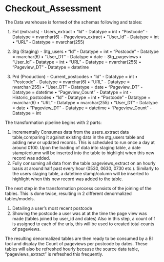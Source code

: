 # Checkout_Assessment

The Data warehouse is formed of the schemas following and tables:

1. Ext (extracts)
  ⁃ Users_extract
    • “Id” - Datatype = int
    • “Postcode” - Datatype = nvarchar(6)
  ⁃ Pageviews_extract
    • “User_Id” - Datatype = int
    • “URL” - Datatype = nvarchar(255)

2. Stg (Staging)
  ⁃ Stg_users
    • “Id” - Datatype = int
    • “Postcode” - Datatype = nvarchar(6)
    • “User_DT” - Datatype = date
  ⁃ Stg_pageviews
    • “User_Id” - Datatype = int
    • “URL” - Datatype = nvarchar(255)
    • “Pageview_DT” - Datatype = datetime

3. Prd (Production)
    ⁃ Current_postcodes
    • “Id” - Datatype = int
    • “Postcode” - Datatype = nvarchar(6)
    • “URL” - Datatype = nvarchar(255)
    • “User_DT” - Datatype = date
    • “Pageview_DT” - Datatype = datetime
    • “Pageview_Count” - Datatype = int
  ⁃ Historic_postcodes
    • “Id” - Datatype = int
    • “Postcode” - Datatype = nvarchar(6)
    • “URL” - Datatype = nvarchar(255)
    • “User_DT” - Datatype = date
    • “Pageview_DT” - Datatype = datetime
    • “Pageview_Count” - Datatype = int



The transformation pipeline begins with 2 parts:
1. Incrementally Consumes data from the users_extract data table,comparing it against existing data in the stg_users table and adding new or updated records. 
   This is scheduled to run once a day at around 0100. Upon the loading of data into staging table, a date stamp/column will be inserted into the table to highlight when this new record was added.
2. Fully consuming all data from the table pageviews_extract on an hourly basis at around half past every hour (0530, 0630, 0730 etc.). 
   Similarly to the users staging table, a datetime stamp/column will be inserted to highlight when this new record was added to the table.


The next step in the transformation process consists of the joining of the tables. This is done twice, resulting in 2 different denormalized tables/models.
1. Detailing a user’s most recent postcode
2. Showing the postcode a user was at at the time the page view was made (tables joined by user_id and dates)
   Also in this step, a count of 1 is assigned to each of the urls, this will be used to created total counts of pageviews.

The resulting denormalized tables are then ready to be consumed by a BI tool and display the Count of pageviews per postcode by dates. 
These tables will also be refreshed hourly because the source data table, “pageviews_extract” is refreshed this frequently.
